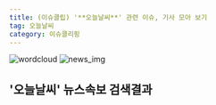 ```yaml
---
title: (이슈클립) '**오늘날씨**' 관련 이슈, 기사 모아 보기
tag: 오늘날씨
category: 이슈클리핑
---
```

![wordcloud](https://s3.ap-northeast-2.amazonaws.com/lyrics101-wordcloud/2018-09-28-1538091086.png)
![news_img](https://user-images.githubusercontent.com/42597476/44507050-1206f400-a6e4-11e8-8d98-7ffbfebb353f.png)
## **'**오늘날씨**'** 뉴스속보 검색결과

